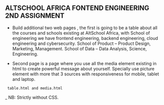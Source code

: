 ## ALTSCHOOL AFRICA FONTEND ENGINEERING 2ND ASSIGNMENT
- Build additional two web pages , the first is going to be a table about all the courses and schools existing at AltSchool Africa, with School of engineering we have frontend engineering, backend engineering, cloud engineering and cybersecurity. School of Product – Product Design, Marketing, Management. School of Data – Data Analysis, Science, Engineering.

- Second page is a page where you use all the media element existing in html to create powerful message about yourself. Specially use picture element with more that 3 sources with responsiveness for mobile, tablet and laptop.

``` table.html and media.html```

_ NB: Strictly without CSS.
